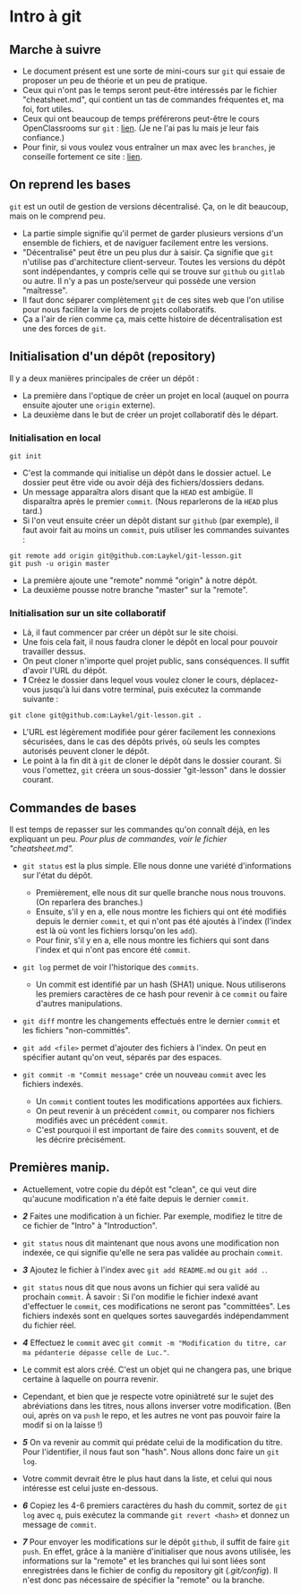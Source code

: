 # Intro à git

## Marche à suivre
- Le document présent est une sorte de mini-cours sur `git` qui essaie de proposer un peu de théorie et un peu de pratique.
- Ceux qui n'ont pas le temps seront peut-être intéressés par le fichier "cheatsheet.md", qui contient un tas de commandes fréquentes et, ma foi, fort utiles.
- Ceux qui ont beaucoup de temps préférerons peut-être le cours OpenClassrooms sur `git` : [lien](https://openclassrooms.com/fr/courses/2342361-gerez-votre-code-avec-git-et-github/2433586-quest-ce-que-versionner-son-code). (Je ne l'ai pas lu mais je leur fais confiance.)
- Pour finir, si vous voulez vous entraîner un max avec les `branches`, je conseille fortement ce site : [lien](https://learngitbranching.js.org/).

## On reprend les bases
`git` est un outil de gestion de versions décentralisé. Ça, on le dit beaucoup, mais on le comprend peu.

- La partie simple signifie qu'il permet de garder plusieurs versions d'un ensemble de fichiers, et de naviguer facilement entre les versions.
- "Décentralisé" peut être un peu plus dur à saisir. Ça signifie que `git` n'utilise pas d'architecture client-serveur. Toutes les versions du dépôt sont indépendantes, y compris celle qui se trouve sur `github` ou `gitlab` ou autre. Il n'y a pas un poste/serveur qui possède une version "maîtresse".
- Il faut donc séparer complètement `git` de ces sites web que l'on utilise pour nous faciliter la vie lors de projets collaboratifs.
- Ça a l'air de rien comme ça, mais cette histoire de décentralisation est une des forces de `git`.

## Initialisation d'un dépôt (repository)
Il y a deux manières principales de créer un dépôt :

- La première dans l'optique de créer un projet en local (auquel on pourra ensuite ajouter une `origin` externe).
- La deuxième dans le but de créer un projet collaboratif dès le départ.

### Initialisation en local
```{sh}
git init
```
- C'est la commande qui initialise un dépôt dans le dossier actuel. Le dossier peut être vide ou avoir déjà des fichiers/dossiers dedans.
- Un message apparaîtra alors disant que la `HEAD` est ambigüe. Il disparaîtra après le premier `commit`. (Nous reparlerons de la `HEAD` plus tard.)
- Si l'on veut ensuite créer un dépôt distant sur `github` (par exemple), il faut avoir fait au moins un `commit`, puis utiliser les commandes suivantes :
```{sh}
git remote add origin git@github.com:Laykel/git-lesson.git
git push -u origin master
```
- La première ajoute une "remote" nommé "origin" à notre dépôt.
- La deuxième pousse notre branche "master" sur la "remote".

### Initialisation sur un site collaboratif
- Là, il faut commencer par créer un dépôt sur le site choisi.
- Une fois cela fait, il nous faudra cloner le dépôt en local pour pouvoir travailler dessus.
- On peut cloner n'importe quel projet public, sans conséquences. Il suffit d'avoir l'URL du dépôt.
- ***1*** Créez le dossier dans lequel vous voulez cloner le cours, déplacez-vous jusqu'à lui dans votre terminal, puis exécutez la commande suivante :

```{sh}
git clone git@github.com:Laykel/git-lesson.git .
```
- L'URL est légèrement modifiée pour gérer facilement les connexions sécurisées, dans le cas des dépôts privés, où seuls les comptes autorisés peuvent cloner le dépôt.
- Le point à la fin dit à `git` de cloner le dépôt dans le dossier courant. Si vous l'omettez, `git` créera un sous-dossier "git-lesson" dans le dossier courant.

## Commandes de bases
Il est temps de repasser sur les commandes qu'on connaît déjà, en les expliquant un peu. *Pour plus de commandes, voir le fichier "cheatsheet.md".*

- `git status` est la plus simple. Elle nous donne une variété d'informations sur l'état du dépôt.
    - Premièrement, elle nous dit sur quelle branche nous nous trouvons. (On reparlera des branches.)
    - Ensuite, s'il y en a, elle nous montre les fichiers qui ont été modifiés depuis le dernier `commit`, et qui n'ont pas été ajoutés à l'index (l'index est là où vont les fichiers lorsqu'on les `add`).
    - Pour finir, s'il y en a, elle nous montre les fichiers qui sont dans l'index et qui n'ont pas encore été `commit`.

- `git log` permet de voir l'historique des `commits`.
    - Un commit est identifié par un hash (SHA1) unique. Nous utiliserons les premiers caractères de ce hash pour revenir à ce `commit` ou faire d'autres manipulations.

- `git diff` montre les changements effectués entre le dernier `commit` et les fichiers "non-committés".

- `git add <file>` permet d'ajouter des fichiers à l'index. On peut en spécifier autant qu'on veut, séparés par des espaces.

- `git commit -m "Commit message"` crée un nouveau `commit` avec les fichiers indexés.
    - Un `commit` contient toutes les modifications apportées aux fichiers.
    - On peut revenir à un précédent `commit`, ou comparer nos fichiers modifiés avec un précédent `commit`.
    - C'est pourquoi il est important de faire des `commits` souvent, et de les décrire précisément.

## Premières manip.
- Actuellement, votre copie du dépôt est "clean", ce qui veut dire qu'aucune modification n'a été faite depuis le dernier `commit`.

- ***2*** Faites une modification à un fichier. Par exemple, modifiez le titre de ce fichier de "Intro" à "Introduction".

- `git status` nous dit maintenant que nous avons une modification non indexée, ce qui signifie qu'elle ne sera pas validée au prochain `commit`.

- ***3*** Ajoutez le fichier à l'index avec `git add README.md` ou `git add .`.

- `git status` nous dit que nous avons un fichier qui sera validé au prochain `commit`. À savoir : Si l'on modifie le fichier indexé avant d'effectuer le `commit`, ces modifications ne seront pas "committées". Les fichiers indexés sont en quelques sortes sauvegardés indépendamment du fichier réel.

- ***4*** Effectuez le `commit` avec `git commit -m "Modification du titre, car ma pédanterie dépasse celle de Luc."`.

- Le commit est alors créé. C'est un objet qui ne changera pas, une brique certaine à laquelle on pourra revenir.

- Cependant, et bien que je respecte votre opiniâtreté sur le sujet des abréviations dans les titres, nous allons inverser votre modification. (Ben oui, après on va `push` le repo, et les autres ne vont pas pouvoir faire la modif si on la laisse !)

- ***5*** On va revenir au commit qui prédate celui de la modification du titre. Pour l'identifier, il nous faut son "hash". Nous allons donc faire un `git log`.

- Votre commit devrait être le plus haut dans la liste, et celui qui nous intéresse est celui juste en-dessous.

- ***6*** Copiez les 4-6 premiers caractères du hash du commit, sortez de `git log` avec `q`, puis exécutez la commande `git revert <hash>` et donnez un message de `commit`.

- ***7*** Pour envoyer les modifications sur le dépôt `github`, il suffit de faire `git push`. En effet, grâce à la manière d'initialiser que nous avons utilisée, les informations sur la "remote" et les branches qui lui sont liées sont enregistrées dans le fichier de config du repository git (*.git/config*). Il n'est donc pas nécessaire de spécifier la "remote" ou la branche.
